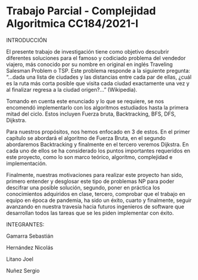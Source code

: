 # Trabajo Parcial - Complejidad Algoritmica CC184/2021-I  

INTRODUCCIÓN

El presente trabajo de investigación tiene como objetivo descubrir diferentes soluciones
para el famoso y codiciado problema del vendedor viajero, más conocido por su nombre
en original en inglés Traveling Salesman Problem o TSP. Este problema responde a la
siguiente pregunta: “...dada una lista de ciudades y las distancias entre cada par de ellas,
¿cuál es la ruta más corta posible que visita cada ciudad exactamente una vez y al
finalizar regresa a la ciudad origen?...” (Wikipedia).

Tomando en cuenta este enunciado y lo que se requiere, se nos encomendó
implementarlo con los algoritmos estudiados hasta la primera mitad del ciclo. Estos
incluyen Fuerza bruta, Backtracking, BFS, DFS, Dijkstra.

Para nuestros propósitos, nos hemos enfocado en 3 de estos. En el primer capítulo se
abordará el algoritmo de Fuerza Bruta, en el segundo abordaremos Backtracking y
finalmente en el tercero veremos Dijkstra. En cada uno de ellos se ha considerado los
puntos importantes requeridos en este proyecto, como lo son marco teórico, algoritmo,
complejidad e implementación.

Finalmente, nuestras motivaciones para realizar este proyecto han sido, primero entender
y desglosar este tipo de problemas NP para poder descifrar una posible solución,
segundo, poner en práctica los conocimientos adquiridos en clase, tercero, comprobar que
el trabajo en equipo en época de pandemia, ha sido un éxito, cuarto y finalmente, seguir
avanzando en nuestra travesía hacia futuros ingenieros de software que desarrollan todos
las tareas que se les piden implementar con éxito.


INTEGRANTES:

Gamarra Sebastián

Hernández Nicolás

Litano Joel

Nuñez Sergio
